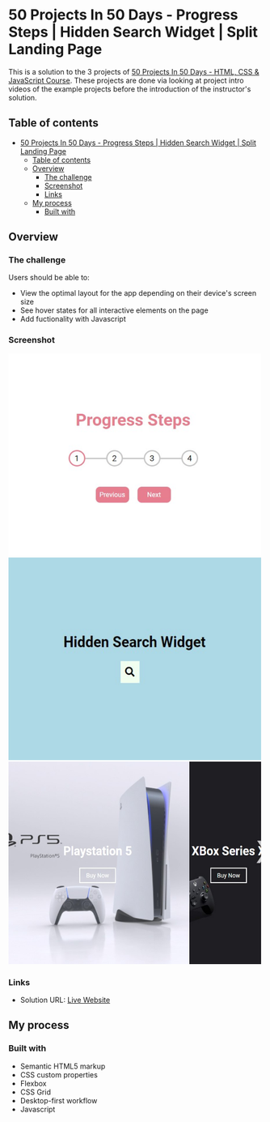 # 50 Projects In 50 Days - Progress Steps | Hidden Search Widget | Split Landing Page

This is a solution to the 3 projects of [50 Projects In 50 Days - HTML, CSS & JavaScript Course](https://www.udemy.com/course/50-projects-50-days/). These projects are done via looking at project intro videos of the example projects before the introduction of the instructor's solution.

## Table of contents

- [50 Projects In 50 Days - Progress Steps | Hidden Search Widget | Split Landing Page](#50-projects-in-50-days---progress-steps--hidden-search-widget--split-landing-page)
  - [Table of contents](#table-of-contents)
  - [Overview](#overview)
    - [The challenge](#the-challenge)
    - [Screenshot](#screenshot)
    - [Links](#links)
  - [My process](#my-process)
    - [Built with](#built-with)

## Overview

### The challenge

Users should be able to:

-   View the optimal layout for the app depending on their device's screen size
-   See hover states for all interactive elements on the page
-   Add fuctionality with Javascript

### Screenshot

<img  src="./img/ScreenshotProgressSteps.jpg" alt="html" height=400 width=500><br/>
<img  src="./img/ScreenshotHiddenSearchWidget.jpg" alt="html" height=400 width=500><br/>
<img  src="./img/ScreenshotSplitLandingPage.jpg" alt="html" height=400 width=500><br/>

<!-- ![](/img/ScreenshotProgressSteps.jpg)
![](/img/ScreenshotHiddenSearchWidget.jpg)
![](/img/ScreenshotSplitLandingPage.jpg) -->

### Links

-   Solution URL: [Live Website](https://gurhanalan.github.io/JS-SmallProjects-ProgressSteps/)

## My process

### Built with

-   Semantic HTML5 markup
-   CSS custom properties
-   Flexbox
-   CSS Grid
-   Desktop-first workflow
-   Javascript
